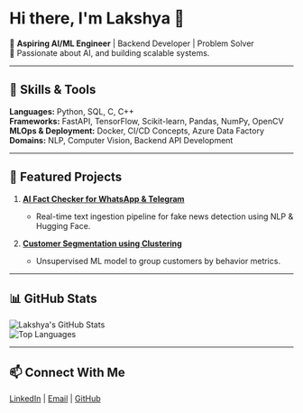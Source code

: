 
# Hi there, I'm Lakshya 👋  

🚀 **Aspiring AI/ML Engineer** | Backend Developer | Problem Solver  
🎯 Passionate about AI, and building scalable systems.  

---

## 🔹 Skills & Tools  
**Languages:** Python, SQL, C, C++  
**Frameworks:** FastAPI, TensorFlow, Scikit-learn, Pandas, NumPy, OpenCV  
**MLOps & Deployment:** Docker, CI/CD Concepts, Azure Data Factory  
**Domains:** NLP, Computer Vision, Backend API Development  

---

## 📌 Featured Projects  
1. **[AI Fact Checker for WhatsApp & Telegram]((https://github.com/lakshya3004/Telegram_bot))**  
   - Real-time text ingestion pipeline for fake news detection using NLP & Hugging Face.  

2. **[Customer Segmentation using Clustering]((https://github.com/lakshya3004/adf-country-project))**  
   - Unsupervised ML model to group customers by behavior metrics.  


---

## 📊 GitHub Stats  
![Lakshya's GitHub Stats](https://github-readme-stats.vercel.app/api?username=lakshya3004&show_icons=true&theme=radical)  
![Top Languages](https://github-readme-stats.vercel.app/api/top-langs/?username=lakshya3004&layout=compact&theme=radical)  

---

## 📫 Connect With Me  
[LinkedIn](http://www.linkedin.com/in/lakshya-pal-singh-rathore-6a3534268) | [Email](mailto:lakshaypalsinghrathore@gmail.com) | [GitHub](https://github.com/lakshya3004)

